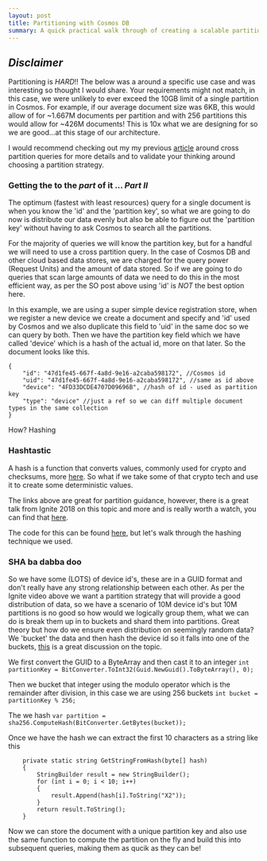 ```yaml
---
layout: post
title: Partitioning with Cosmos DB
summary: A quick practical walk through of creating a scalable partition strategy for Cosmos DB
---
```


## *Disclaimer*
Partitioning is *HARD*!!
The below was a around a specific use case and was interesting so thought I would share.
Your requirements might not match, in this case, we were unlikely to ever exceed the 10GB limit of a single partition in Cosmos. For example, if our average document size was 6KB, this would allow of for ~1.667M documents per partition and with 256 partitions this would allow for ~426M documents! This is 10x what we are designing for so we are good...at this stage of our architecture.

I would recommend checking out my my previous [article](https://msimpson.co.nz/Cosmos-Cross-Partition) around cross partition queries for more details and to validate your thinking around choosing a partition strategy.


### Getting the to the *part* of it ... *Part II*

The optimum (fastest with least resources) query for a single document is when you know the 'id' and the 'partition key', so what we are going to do now is distribute our data evenly but also be able to figure out the 'partition key' without having to ask Cosmos to search all the partitions.

For the majority of queries we will know the partition key, but for a handful we will need to use a cross partition query. In the case of Cosmos DB and other cloud based data stores, we are charged for the query power (Request Units) and the amount of data stored. So if we are going to do queries that scan large amounts of data we need to do this in the most efficient way, as per the SO post above using 'id' is *NOT* the best option here.

In this example, we are using a super simple device registration store, when we register a new device we create a document and specify and 'id' used by Cosmos and we also duplicate this field to 'uid' in the same doc so we can query by both. Then we have the partition key field which we have called 'device' which is a hash of the actual id, more on that later. So the document looks like this.

```
{
    "id": "47d1fe45-667f-4a8d-9e16-a2caba598172", //Cosmos id
    "uid": "47d1fe45-667f-4a8d-9e16-a2caba598172", //same as id above
    "device": "4FD33DCDE4707D09696B", //hash of id - used as partition key
    "type": "device" //just a ref so we can diff multiple document types in the same collection
}
```

How? Hashing

### Hashtastic

A hash is a function that converts values, commonly used for crypto and checksums, more [here](https://en.wikipedia.org/wiki/List_of_hash_functions). So what if we take some of that crypto tech and use it to create some deterministic values.

The links above are great for partition guidance, however, there is a great talk from Ignite 2018 on this topic and more and is really worth a watch, you can find that [here](https://www.youtube.com/watch?v=rapFud8vu0k).

The code for this can be found [here](https://github.com/msimpsonnz/misc-microsoft/tree/master/nosql), but let's walk through the hashing technique we used.

### SHA ba dabba doo

So we have some (LOTS) of device id's, these are in a GUID format and don't really have any strong relationship between each other. As per the Ignite video above we want a partition strategy that will provide a good distribution of data, so we have a scenario of 10M device id's but 10M partitions is no good so how would we logically group them, what we can do is break them up in to buckets and shard them into partitions. Great theory but how do we ensure even distribution on seemingly random data? We 'bucket' the data and then hash the device id so it falls into one of the buckets, [this](https://crypto.stackexchange.com/questions/17990/sha256-output-to-0-99-number-range/17994#17994) is a great discussion on the topic.

We first convert the GUID to a ByteArray and then cast it to an integer
```int partitionKey = BitConverter.ToInt32(Guid.NewGuid().ToByteArray(), 0);```

Then we bucket that integer using the modulo operator which is the remainder after division, in this case we are using 256 buckets
```int bucket = partitionKey % 256;```

The we hash
```var partition = sha256.ComputeHash(BitConverter.GetBytes(bucket));```

Once we have the hash we can extract the first 10 characters as a string like this
```
    private static string GetStringFromHash(byte[] hash)
    {
        StringBuilder result = new StringBuilder();
        for (int i = 0; i < 10; i++)
        {
            result.Append(hash[i].ToString("X2"));
        }
        return result.ToString();
    }
```

Now we can store the document with a unique partition key and also use the same function to compute the partition on the fly and build this into subsequent queries, making them as qucik as they can be!
